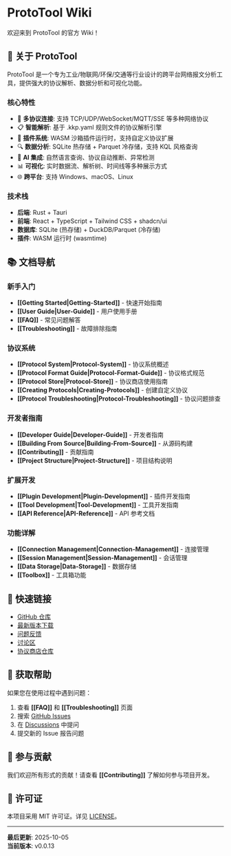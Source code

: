 # ProtoTool Wiki

欢迎来到 ProtoTool 的官方 Wiki！

## 📖 关于 ProtoTool

ProtoTool 是一个专为工业/物联网/环保/交通等行业设计的跨平台网络报文分析工具，提供强大的协议解析、数据分析和可视化功能。

### 核心特性

- 🔌 **多协议连接**: 支持 TCP/UDP/WebSocket/MQTT/SSE 等多种网络协议
- 📋 **智能解析**: 基于 .kkp.yaml 规则文件的协议解析引擎
- 🧩 **插件系统**: WASM 沙箱插件运行时，支持自定义协议扩展
- 🔍 **数据分析**: SQLite 热存储 + Parquet 冷存储，支持 KQL 风格查询
- 🤖 **AI 集成**: 自然语言查询、协议自动推断、异常检测
- 📊 **可视化**: 实时数据流、解析树、时间线等多种展示方式
- 🌐 **跨平台**: 支持 Windows、macOS、Linux

### 技术栈

- **后端**: Rust + Tauri
- **前端**: React + TypeScript + Tailwind CSS + shadcn/ui
- **数据库**: SQLite (热存储) + DuckDB/Parquet (冷存储)
- **插件**: WASM 运行时 (wasmtime)

## 📚 文档导航

### 新手入门

- **[[Getting Started|Getting-Started]]** - 快速开始指南
- **[[User Guide|User-Guide]]** - 用户使用手册
- **[[FAQ]]** - 常见问题解答
- **[[Troubleshooting]]** - 故障排除指南

### 协议系统

- **[[Protocol System|Protocol-System]]** - 协议系统概述
- **[[Protocol Format Guide|Protocol-Format-Guide]]** - 协议格式规范
- **[[Protocol Store|Protocol-Store]]** - 协议商店使用指南
- **[[Creating Protocols|Creating-Protocols]]** - 创建自定义协议
- **[[Protocol Troubleshooting|Protocol-Troubleshooting]]** - 协议问题排查

### 开发者指南

- **[[Developer Guide|Developer-Guide]]** - 开发者指南
- **[[Building From Source|Building-From-Source]]** - 从源码构建
- **[[Contributing]]** - 贡献指南
- **[[Project Structure|Project-Structure]]** - 项目结构说明

### 扩展开发

- **[[Plugin Development|Plugin-Development]]** - 插件开发指南
- **[[Tool Development|Tool-Development]]** - 工具开发指南
- **[[API Reference|API-Reference]]** - API 参考文档

### 功能详解

- **[[Connection Management|Connection-Management]]** - 连接管理
- **[[Session Management|Session-Management]]** - 会话管理
- **[[Data Storage|Data-Storage]]** - 数据存储
- **[[Toolbox]]** - 工具箱功能

## 🚀 快速链接

- [GitHub 仓库](https://github.com/chenqi92/keke-proto-tool)
- [最新版本下载](https://github.com/chenqi92/keke-proto-tool/releases)
- [问题反馈](https://github.com/chenqi92/keke-proto-tool/issues)
- [讨论区](https://github.com/chenqi92/keke-proto-tool/discussions)
- [协议商店仓库](https://github.com/chenqi92/keke-proto-tool-shop)

## 💬 获取帮助

如果您在使用过程中遇到问题：

1. 查看 **[[FAQ]]** 和 **[[Troubleshooting]]** 页面
2. 搜索 [GitHub Issues](https://github.com/chenqi92/keke-proto-tool/issues)
3. 在 [Discussions](https://github.com/chenqi92/keke-proto-tool/discussions) 中提问
4. 提交新的 Issue 报告问题

## 🤝 参与贡献

我们欢迎所有形式的贡献！请查看 **[[Contributing]]** 了解如何参与项目开发。

## 📄 许可证

本项目采用 MIT 许可证。详见 [LICENSE](https://github.com/chenqi92/keke-proto-tool/blob/main/LICENSE)。

---

**最后更新**: 2025-10-05  
**当前版本**: v0.0.13

